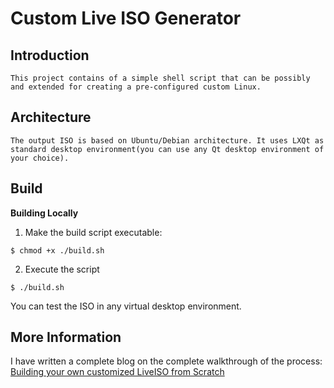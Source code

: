 # Custom Live ISO Generator

## Introduction
	This project contains of a simple shell script that can be possibly and extended for creating a pre-configured custom Linux.

## Architecture
	The output ISO is based on Ubuntu/Debian architecture. It uses LXQt as standard desktop environment(you can use any Qt desktop environment of your choice).

## Build
**Building Locally**
1. Make the build script executable:
```console
$ chmod +x ./build.sh
```
2. Execute the script
```
$ ./build.sh
```

You can test the ISO in any virtual desktop environment.

## More Information
I have written a complete blog on the complete walkthrough of the process:
[Building your own customized LiveISO from Scratch](https://medium.com/@hulkcodexl16/building-your-own-customized-liveiso-from-scratch-197cb947738a?source=friends_link&sk=224a83564fe2c14579a9021ed45d7e8f)
